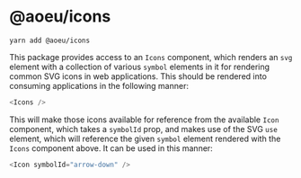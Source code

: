 # @aoeu/icons

```shell
yarn add @aoeu/icons
```

This package provides access to an `Icons` component, which renders an `svg` element with a collection of various `symbol` elements in it for rendering common SVG icons in web applications. This should be rendered into consuming applications in the following manner:

```js
<Icons />
```

This will make those icons available for reference from the available `Icon` component, which takes a `symbolId` prop, and makes use of the SVG `use` element, which will reference the given `symbol` element rendered with the `Icons` component above. It can be used in this manner:

```js
<Icon symbolId="arrow-down" />
```
